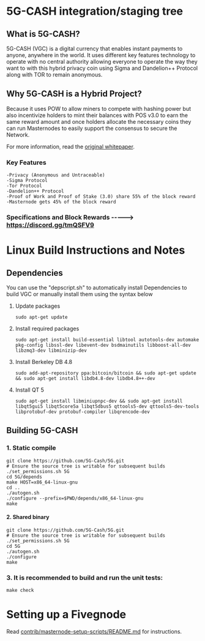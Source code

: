 5G-CASH integration/staging tree
===========================

What is 5G-CASH?
----------------
5G-CASH (VGC) is a digital currency that enables instant payments to anyone, anywhere in the world. It uses different key features technology to operate with no central authority allowing everyone to operate the way they want to with this hybrid privacy coin using Sigma and Dandelion++ Protocol along with TOR to remain anonymous.

Why 5G-CASH is a Hybrid Project?
-------------------------------
Because it uses POW to allow miners to compete with hashing power but also incentivize holders to mint their balances with POS v3.0 to earn the same reward amount and once holders allocate the necessary coins they can run Masternodes to easily support the consensus to secure the Network.

For more information, read the
[original whitepaper](https://fiveg.cash/wp-content/uploads/2021/09/5G-CASH-Whitepaper.pdf).



### Key Features
    -Privacy (Anonymous and Untraceable)
    -Sigma Protocol 
    -Tor Protocol
    -Dandelion++ Protocol
    -Proof of Work and Proof of Stake (3.0) share 55% of the block reward
    -Masternode gets 45% of the block reward

### Specifications and Block Rewards -----> https://discord.gg/tmQSFV9


Linux Build Instructions and Notes
==================================

Dependencies
----------------------
You can use the "depscript.sh" to automatically install Dependencies to build VGC or manually install them using the syntax below

1.  Update packages

        sudo apt-get update

2.  Install required packages
        
        sudo apt-get install build-essential libtool autotools-dev automake pkg-config libssl-dev libevent-dev bsdmainutils libboost-all-dev libzmq3-dev libminizip-dev

3.  Install Berkeley DB 4.8

        sudo add-apt-repository ppa:bitcoin/bitcoin && sudo apt-get update && sudo apt-get install libdb4.8-dev libdb4.8++-dev
    
5.  Install QT 5

        sudo apt-get install libminiupnpc-dev && sudo apt-get install libqt5gui5 libqt5core5a libqt5dbus5 qttools5-dev qttools5-dev-tools libprotobuf-dev protobuf-compiler libqrencode-dev
        
        

Building 5G-CASH
----------------------
### 1. Static compile
    git clone https://github.com/5G-Cash/5G.git
    # Ensure the source tree is writable for subsequent builds
    ./set_permissions.sh 5G
    cd 5G/depends
    make HOST=x86_64-linux-gnu
    cd ..
    ./autogen.sh
    ./configure --prefix=$PWD/depends/x86_64-linux-gnu
    make 


#### 2. Shared binary
    git clone https://github.com/5G-Cash/5G.git
    # Ensure the source tree is writable for subsequent builds
    ./set_permissions.sh 5G
    cd 5G
    ./autogen.sh
    ./configure
    make
    
### 3.  It is recommended to build and run the unit tests:
    make check


Setting up a Fivegnode
==================================

Read [contrib/masternode-setup-scripts/README.md](contrib/masternode-setup-scripts/README.md) for instructions.
